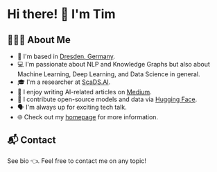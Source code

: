 # Hi there! 👋 I'm Tim

## 👨🏻‍💻 About Me

* 📍 I'm based in [Dresden, Germany](https://maps.app.goo.gl/owFofiRURwm84Tsb9).
* 💻 I'm passionate about NLP and Knowledge Graphs but also about Machine Learning, Deep Learning, and Data Science in general.
* 🎓 I'm a researcher at [ScaDS.AI](https://scads.ai).
* 📝 I  enjoy writing AI-related articles on [Medium](https://medium.com/@tim.schopf "Medium profile Tim Schopf").
* 🤗 I contribute open-source models and data via [Hugging Face](https://huggingface.co/TimSchopf).
* 🗣 I'm always up for exciting tech talk.
* 🌐 Check out my [homepage](https://timschopf.github.io) for more information.

## 📬 Contact

See bio 👈. Feel free to contact me on any topic!

<!--
**TimSchopf/TimSchopf** is a ✨ _special_ ✨ repository because its `README.md` (this file) appears on your GitHub profile.

Here are some ideas to get you started:

- 🔭 I’m currently working on ...
- 🌱 I’m currently learning ...
- 👯 I’m looking to collaborate on ...
- 🤔 I’m looking for help with ...
- 💬 Ask me about ...
- 📫 How to reach me: ...
- 😄 Pronouns: ...
- ⚡ Fun fact: ...
-->
